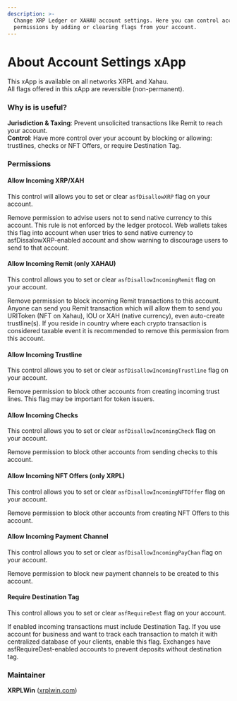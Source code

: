 ```yaml
---
description: >-
  Change XRP Ledger or XAHAU account settings. Here you can control account
  permissions by adding or clearing flags from your account.
---
```


# About Account Settings xApp

This xApp is available on all networks XRPL and Xahau.\
All flags offered in this xApp are reversible (non-permanent).

### Why is is useful?

**Jurisdiction & Taxing**: Prevent unsolicited transactions like Remit to reach your account.\
**Control**: Have more control over your account by blocking or allowing: trustlines, checks or NFT Offers, or require Destination Tag.



### Permissions

#### Allow Incoming XRP/XAH

This control will allows you to set or clear `asfDisallowXRP` flag on your account.&#x20;

Remove permission to advise users not to send native currency to this account. This rule is not enforced by the ledger protocol. Web wallets takes this flag into account when user tries to send native currency to asfDissalowXRP-enabled account and show warning to discourage users to send to that account.

#### Allow Incoming Remit (only XAHAU)

This control allows you to set or clear `asfDisallowIncomingRemit` flag on your account.

Remove permission to block incoming Remit transactions to this account. Anyone can send you Remit transaction which will allow them to send you URIToken (NFT on Xahau), IOU or XAH (native currency), even auto-create trustline(s). If you reside in country where each crypto transaction is considered taxable event it is recommended to remove this permission from this account.

#### Allow Incoming Trustline

This control allows you to set or clear `asfDisallowIncomingTrustline` flag on your account.

Remove permission to block other accounts from creating incoming trust lines. This flag may be important for token issuers.

#### Allow Incoming Checks

This control allows you to set or clear `asfDisallowIncomingCheck` flag on your account.

Remove permission to block other accounts from sending checks to this account.

#### Allow Incoming NFT Offers (only XRPL)

This control allows you to set or clear `asfDisallowIncomingNFTOffer` flag on your account.

Remove permission to block other accounts from creating NFT Offers to this account.

#### Allow Incoming Payment Channel

This control allows you to set or clear `asfDisallowIncomingPayChan` flag on your account.

Remove permission to block new payment channels to be created to this account.

#### Require Destination Tag

This control allows you to set or clear `asfRequireDest` flag on your account.

If enabled incoming transactions must include Destination Tag. If you use account for business and want to track each transaction to match it with centralized database of your clients, enable this flag. Exchanges have asfRequireDest-enabled accounts to prevent deposits without destination tag.



### Maintainer

**XRPLWin** ([xrplwin.com](https://xrplwin.com))
